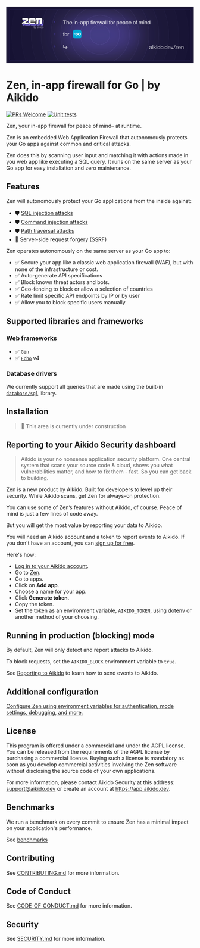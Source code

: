 ![Zen by Aikido for Go](./docs/banner.svg)

# Zen, in-app firewall for Go | by Aikido
[![PRs Welcome](https://img.shields.io/badge/PRs-welcome-brightgreen.svg?style=flat-square)](http://makeapullrequest.com)
[![Unit tests](https://github.com/AikidoSec/firewall-go/actions/workflows/test.yml/badge.svg)](https://github.com/AikidoSec/firewall-go/actions/workflows/unit-test.yml)

Zen, your in-app firewall for peace of mind– at runtime.

Zen is an embedded Web Application Firewall that autonomously protects your Go apps against common and critical attacks.

Zen does this by scanning user input and matching it with actions made in you web app like executing a SQL query. 
It runs on the same server as your Go app for easy installation and zero maintenance.

## Features

Zen will autonomously protect your Go applications from the inside against:

* 🛡️ [SQL injection attacks](https://www.aikido.dev/blog/the-state-of-sql-injections)
* 🛡️ [Command injection attacks](https://www.aikido.dev/blog/command-injection-in-2024-unpacked)
* 🛡️ [Path traversal attacks](https://owasp.org/www-community/attacks/Path_Traversal)
*  🚧 Server-side request forgery (SSRF)

Zen operates autonomously on the same server as your Go app to:

* ✅ Secure your app like a classic web application firewall (WAF), but with none of the infrastructure or cost.
* ✅ Auto-generate API specifications
* ✅ Block known threat actors and bots.
* ✅ Geo-fencing to block or allow a selection of countries
* ✅ Rate limit specific API endpoints by IP or by user
* ✅ Allow you to block specific users manually

## Supported libraries and frameworks
### Web frameworks
* ✅ [`Gin`](docs/gin.md)
* ✅ [`Echo`](docs/echo.md) v4

### Database drivers
We currently support all queries that are made using the built-in [`database/sql`](https://pkg.go.dev/database/sql) library.


## Installation
> 🚧 This area is currently under construction

## Reporting to your Aikido Security dashboard

> Aikido is your no nonsense application security platform. One central system that scans your source code & cloud, shows you what vulnerabilities matter, and how to fix them - fast. So you can get back to building.

Zen is a new product by Aikido. Built for developers to level up their security. While Aikido scans, get Zen for always-on protection.

You can use some of Zen’s features without Aikido, of course. Peace of mind is just a few lines of code away.

But you will get the most value by reporting your data to Aikido.

You will need an Aikido account and a token to report events to Aikido. If you don't have an account, you can [sign up for free](https://app.aikido.dev/login).

Here's how:
* [Log in to your Aikido account](https://app.aikido.dev/login).
* Go to [Zen](https://app.aikido.dev/runtime/services).
* Go to apps.
* Click on **Add app**.
* Choose a name for your app.
* Click **Generate token**.
* Copy the token.
* Set the token as an environment variable, `AIKIDO_TOKEN`, using [dotenv](https://github.com/motdotla/dotenv) or another method of your choosing.


## Running in production (blocking) mode

By default, Zen will only detect and report attacks to Aikido.

To block requests, set the `AIKIDO_BLOCK` environment variable to `true`.

See [Reporting to Aikido](#reporting-to-your-aikido-security-dashboard) to learn how to send events to Aikido.

## Additional configuration

[Configure Zen using environment variables for authentication, mode settings, debugging, and more.](https://help.aikido.dev/doc/configuration-via-env-vars/docrSItUkeR9)

## License

This program is offered under a commercial and under the AGPL license.
You can be released from the requirements of the AGPL license by purchasing
a commercial license. Buying such a license is mandatory as soon as you
develop commercial activities involving the Zen software without
disclosing the source code of your own applications.

For more information, please contact Aikido Security at this
address: support@aikido.dev or create an account at https://app.aikido.dev.

## Benchmarks

We run a benchmark on every commit to ensure Zen has a minimal impact on your application's performance.

See [benchmarks](./benchmarks)

## Contributing

See [CONTRIBUTING.md](.github/CONTRIBUTING.md) for more information.

## Code of Conduct

See [CODE_OF_CONDUCT.md](.github/CODE_OF_CONDUCT.md) for more information.

## Security

See [SECURITY.md](.github/SECURITY.md) for more information.
